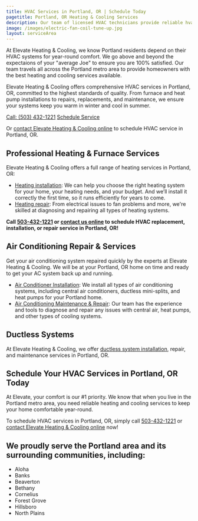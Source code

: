 ```yaml
---
title: HVAC Services in Portland, OR | Schedule Today
pagetitle: Portland, OR Heating & Cooling Services
description: Our team of licensed HVAC technicians provide reliable hvac, heating, and air conditioning services in Portland, OR.
image: /images/electric-fan-coil-tune-up.jpg
layout: serviceArea
---
```


At Elevate Heating & Cooling, we know Portland residents depend on their HVAC systems for year-round comfort. We go above and beyond the expectaions of your "average Joe" to ensure you are 100% satisfied. Our team travels all across the Portland metro area to provide homeowners with the best heating and cooling services available.

Elevate Heating & Cooling offers comprehensive HVAC services in Portland, OR, committed to the highest standards of quality. From furnace and heat pump installations to repairs, replacements, and maintenance, we ensure your systems keep you warm in winter and cool in summer.

<a class="btn margin-inline-end-16" data-type="accent" href="tel:5034321221">Call: (503) 432-1221</a>
<a class="btn margin-block-start-16" data-type="secondary" href="{{ .Site.Data.contact.scheduleurl }}">Schedule Service</a>

Or [contact Elevate Heating & Cooling online](../../contact-us/) to schedule HVAC service in Portland, OR.

## Professional Heating & Furnace Services

Elevate Heating & Cooling offers a full range of heating services in Portland, OR:

- [Heating installation](../../heating-installation/): We can help you choose the right heating system for your home, your heating needs, and your budget. And we’ll install it correctly the first time, so it runs efficiently for years to come.
- [Heating repair](../../heating-repair/): From electrical issues to fan problems and more, we're skilled at diagnosing and repairing all types of heating systems.

**Call [503-432-1221](tel:5034321221) or [contact us online](../../contact-us/) to schedule HVAC replacement, installation, or repair service in Portland, OR!**

## Air Conditioning Repair & Services

Get your air conditioning system repaired quickly by the experts at Elevate Heating & Cooling. We will be at your Portland, OR home on time and ready to get your AC system back up and running.

- [Air Conditioner Installation](../../ac-installation/): We install all types of air conditioning systems, including central air conditioners, ductless mini-splits, and heat pumps for your Portland home.
- [Air Conditioning Maintenance & Repair](../../ac-repair-and-maintenance/): Our team has the experience and tools to diagnose and repair any issues with central air, heat pumps, and other types of cooling systems.

## Ductless Systems
At Elevate Heating & Cooling, we offer [ductless system installation](../../ductless-mini-split-installations/), repair, and maintenance services in Portland, OR.

## Schedule Your HVAC Services in Portland, OR Today

At Elevate, your comfort is our #1 priority. We know that when you live in the Portland metro area, you need reliable heating and cooling services to keep your home comfortable year-round.

To schedule HVAC services in Portland, OR, simply call [503-432-1221](tel:5034321221) or [contact Elevate Heating & Cooling online](../../contact-us/) now!

## We proudly serve the Portland area and its surrounding communities, including:

- Aloha
- Banks
- Beaverton
- Bethany
- Cornelius
- Forest Grove
- Hillsboro
- North Plains